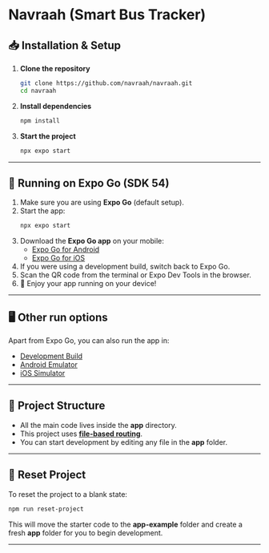 # Navraah (Smart Bus Tracker)

## 📥 Installation & Setup

1. **Clone the repository**
   ```bash
   git clone https://github.com/navraah/navraah.git
   cd navraah
   ```

2. **Install dependencies**
   ```bash
   npm install
   ```

3. **Start the project**
   ```bash
   npx expo start
   ```

---

## 📱 Running on Expo Go (SDK 54)

1. Make sure you are using **Expo Go** (default setup).  
2. Start the app:
   ```bash
   npx expo start
   ```
3. Download the **Expo Go app** on your mobile:  
   - [Expo Go for Android](https://play.google.com/store/apps/details?id=host.exp.exponent)  
   - [Expo Go for iOS](https://apps.apple.com/app/expo-go/id982107779)
4. If you were using a development build, switch back to Expo Go.
5. Scan the QR code from the terminal or Expo Dev Tools in the browser.  
6. 🎉 Enjoy your app running on your device!  

---

## 🖥 Other run options

Apart from Expo Go, you can also run the app in:

- [Development Build](https://docs.expo.dev/develop/development-builds/introduction/)  
- [Android Emulator](https://docs.expo.dev/workflow/android-studio-emulator/)  
- [iOS Simulator](https://docs.expo.dev/workflow/ios-simulator/)  

---

## 📂 Project Structure

- All the main code lives inside the **app** directory.  
- This project uses **[file-based routing](https://docs.expo.dev/router/introduction/)**.  
- You can start development by editing any file in the **app** folder.  

---

## 🔄 Reset Project

To reset the project to a blank state:

```bash
npm run reset-project
```

This will move the starter code to the **app-example** folder and create a fresh **app** folder for you to begin development.  

---

